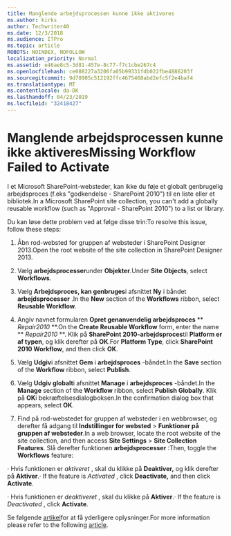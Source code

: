 ```yaml
---
title: Manglende arbejdsprocessen kunne ikke aktiveres
ms.author: kirks
author: Techwriter40
ms.date: 12/3/2018
ms.audience: ITPro
ms.topic: article
ROBOTS: NOINDEX, NOFOLLOW
localization_priority: Normal
ms.assetid: e46ae8c5-3d81-457e-8c77-f7c1cbe267c4
ms.openlocfilehash: ce088227a3206fa05b99331fdb022fbe4886203f
ms.sourcegitcommit: 9d78905c512192ffc4675468abd2efc5f2e4baf4
ms.translationtype: MT
ms.contentlocale: da-DK
ms.lasthandoff: 04/23/2019
ms.locfileid: "32418427"
---
```

# <a name="missing-workflow-failed-to-activate"></a><span data-ttu-id="9e100-102">Manglende arbejdsprocessen kunne ikke aktiveres</span><span class="sxs-lookup"><span data-stu-id="9e100-102">Missing Workflow Failed to Activate</span></span>

<span data-ttu-id="9e100-103">I et Microsoft SharePoint-websteder, kan ikke du føje et globalt genbrugelig arbejdsproces (f.eks "godkendelse - SharePoint 2010") til en liste eller et bibliotek.</span><span class="sxs-lookup"><span data-stu-id="9e100-103">In a Microsoft SharePoint site collection, you can't add a globally reusable workflow (such as "Approval - SharePoint 2010") to a list or library.</span></span>
  
<span data-ttu-id="9e100-104">Du kan løse dette problem ved at følge disse trin:</span><span class="sxs-lookup"><span data-stu-id="9e100-104">To resolve this issue, follow these steps:</span></span> 
  
1. <span data-ttu-id="9e100-105">Åbn rod-websted for gruppen af websteder i SharePoint Designer 2013.</span><span class="sxs-lookup"><span data-stu-id="9e100-105">Open the root website of the site collection in SharePoint Designer 2013.</span></span>
  
2. <span data-ttu-id="9e100-106">Vælg **arbejdsprocesser**under **Objekter**.</span><span class="sxs-lookup"><span data-stu-id="9e100-106">Under **Site Objects**, select **Workflows**.</span></span> 
  
3. <span data-ttu-id="9e100-107">Vælg **Arbejdsproces, kan genbruges**i afsnittet **Ny** i båndet **arbejdsprocesser** .</span><span class="sxs-lookup"><span data-stu-id="9e100-107">In the **New** section of the **Workflows** ribbon, select **Reusable Workflow**.</span></span> 
  
4. <span data-ttu-id="9e100-108">Angiv navnet formularen **Opret genanvendelig arbejdsproces** \*\* *Repair2010* \*\*.</span><span class="sxs-lookup"><span data-stu-id="9e100-108">On the **Create Reusable Workflow** form, enter the name \*\* *Repair2010* \*\*.</span></span> <span data-ttu-id="9e100-109">Klik på **SharePoint 2010-arbejdsproces**til **Platform er af typen**, og klik derefter på **OK**.</span><span class="sxs-lookup"><span data-stu-id="9e100-109">For **Platform Type**, click **SharePoint 2010 Workflow**, and then click **OK**.</span></span> 
  
1. <span data-ttu-id="9e100-110">Vælg **Udgiv**i afsnittet **Gem** i **arbejdsproces** -båndet.</span><span class="sxs-lookup"><span data-stu-id="9e100-110">In the **Save** section of the **Workflow** ribbon, select **Publish**.</span></span> 
  
2. <span data-ttu-id="9e100-111">Vælg **Udgiv globalt**i afsnittet **Manage** i **arbejdsproces** -båndet.</span><span class="sxs-lookup"><span data-stu-id="9e100-111">In the **Manage** section of the **Workflow** ribbon, select **Publish Globally**.</span></span> <span data-ttu-id="9e100-112">Klik på **OK**i bekræftelsesdialogboksen.</span><span class="sxs-lookup"><span data-stu-id="9e100-112">In the confirmation dialog box that appears, select **OK**.</span></span> 
  
3. <span data-ttu-id="9e100-113">Find på rod-webstedet for gruppen af websteder i en webbrowser, og derefter få adgang til **Indstillinger for websted** \> **Funktioner på gruppen af websteder**.</span><span class="sxs-lookup"><span data-stu-id="9e100-113">In a web browser, locate the root website of the site collection, and then access **Site Settings** \> **Site Collection Features**.</span></span> <span data-ttu-id="9e100-114">Slå derefter funktionen **arbejdsprocesser** :</span><span class="sxs-lookup"><span data-stu-id="9e100-114">Then, toggle the **Workflows** feature:</span></span> 
  
<span data-ttu-id="9e100-115">· Hvis funktionen er *aktiveret* , skal du klikke på **Deaktiver,** og klik derefter på **Aktiver**.</span><span class="sxs-lookup"><span data-stu-id="9e100-115">· If the feature is  *Activated*  , click **Deactivate,** and then click **Activate**.</span></span> 
  
<span data-ttu-id="9e100-116">· Hvis funktionen er *deaktiveret* , skal du klikke på **Aktiver**.</span><span class="sxs-lookup"><span data-stu-id="9e100-116">· If the feature is  *Deactivated*  , click **Activate**.</span></span> 
  
<span data-ttu-id="9e100-117">Se følgende [artikel](https://go.microsoft.com/fwlink/?linkid=2047770&amp;clcid=0x409)for at få yderligere oplysninger.</span><span class="sxs-lookup"><span data-stu-id="9e100-117">For more information please refer to the following [article](https://go.microsoft.com/fwlink/?linkid=2047770&amp;clcid=0x409).</span></span>
  

